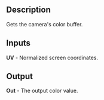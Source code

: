 ## Description
Gets the camera's color buffer.

## Inputs
**UV** - Normalized screen coordinates.

## Output
**Out** - The output color value.